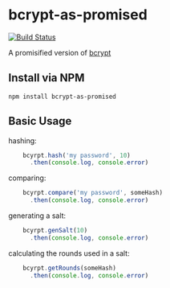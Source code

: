 bcrypt-as-promised
==================

[![Build Status](https://travis-ci.org/iceddev/bcrypt-as-promised.svg?branch=master)](https://travis-ci.org/iceddev/bcrypt-as-promised)

A promisified version of [bcrypt](https://github.com/ncb000gt/node.bcrypt.js)

## Install via NPM
```
npm install bcrypt-as-promised
```

## Basic Usage

hashing:
```javascript
    bcyrpt.hash('my password', 10)
      .then(console.log, console.error)
```

comparing:
```javascript
    bcyrpt.compare('my password', someHash)
      .then(console.log, console.error)
```

generating a salt:
```javascript
    bcyrpt.genSalt(10)
      .then(console.log, console.error)
```

calculating the rounds used in a salt:
```javascript
    bcyrpt.getRounds(someHash)
      .then(console.log, console.error)
```
